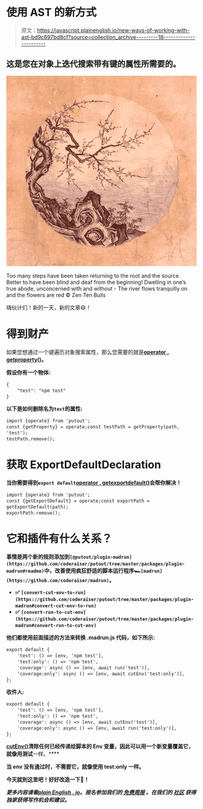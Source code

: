# 使用 AST 的新方式

> 原文：<https://javascript.plainenglish.io/new-ways-of-working-with-ast-bd9c697bd8cf?source=collection_archive---------18----------------------->

## 这是您在对象上迭代搜索带有键的属性所需要的。

![](img/881b9acdd319ad06ee58f897cab881a9.png)

Too many steps have been taken
returning to the root and the source.
Better to have been blind and deaf
from the beginning!
Dwelling in one’s true abode,
unconcerned with and without -
The river flows tranquilly on
and the flowers are red
© Zen Ten Bulls

嗨伙计们！新的一天，新的文章😄！

# 得到财产

如果您想通过一个键遍历对象搜索属性，那么您需要的就是[**operator . getproperty()**](https://github.com/coderaiser/putout/blob/master/packages/operate/README.md#getpropertypath-path-name-string)**。**

**假设你有一个物体:**

```
{
    "test": "npm test"
}
```

**以下是如何删除名为`test`的属性:**

```
import {operate} from 'putout';
const {getProperty} = operate;const testPath = getProperty(path, 'test');
testPath.remove();
```

# **获取 ExportDefaultDeclaration**

**当你需要得到`export default`[**operator . getexportdefault()**](https://github.com/coderaiser/putout/tree/v24.5.0/packages/operate#getexportdefaultpath)会帮你解决！**

```
import {operate} from 'putout';
const {getExportDefault} = operate;const exportPath = getExportDefault(path);
exportPath.remove();
```

# **它和插件有什么关系？**

**事情是两个新的规则添加到`[@putout/plugin-madrun](https://github.com/coderaiser/putout/tree/master/packages/plugin-madrun#readme)`中，改善使用疯狂舒适的脚本运行程序🏎`[madrun](https://github.com/coderaiser/madrun)`。**

*   **✅ `[convert-cut-env-to-run](https://github.com/coderaiser/putout/tree/master/packages/plugin-madrun#convert-cut-env-to-run)`**
*   **✅ `[convert-run-to-cut-env](https://github.com/coderaiser/putout/tree/master/packages/plugin-madrun#convert-run-to-cut-env)`**

**他们都使用前面描述的方法来转换 **.madrun.js** 代码，如下所示:**

```
export default {
    'test': () => [env, 'npm test'],
    'test:only': () => 'npm test',
    'coverage': async () => [env, await run('test')],
    'coverage:only': async () => [env, await cutEnv('test:only')],
};
```

**收件人:**

```
export default {
    'test': () => [env, 'npm test'],
    'test:only': () => 'npm test',
    'coverage': async () => [env, await cutEnv('test')],
    'coverage:only': async () => [env, await run('test:only')],
};
```

**[**cutEnv()**](https://github.com/coderaiser/madrun#cutenvname-opt-env)**清除任何已经传递给脚本的 Env 变量，因此可以用一个新变量覆盖它，就像用**测试**一样。****

****当 env 没有通过时，不需要它，就像使用 **test:only 一样。******

****今天就到这里吧！好好改造一下🦉！****

*****更多内容请看*[***plain English . io***](http://plainenglish.io/)*。报名参加我们的* [***免费周报***](http://newsletter.plainenglish.io/) *。在我们的* [***社区***](https://discord.gg/GtDtUAvyhW) *获得独家获得写作机会和建议。*****